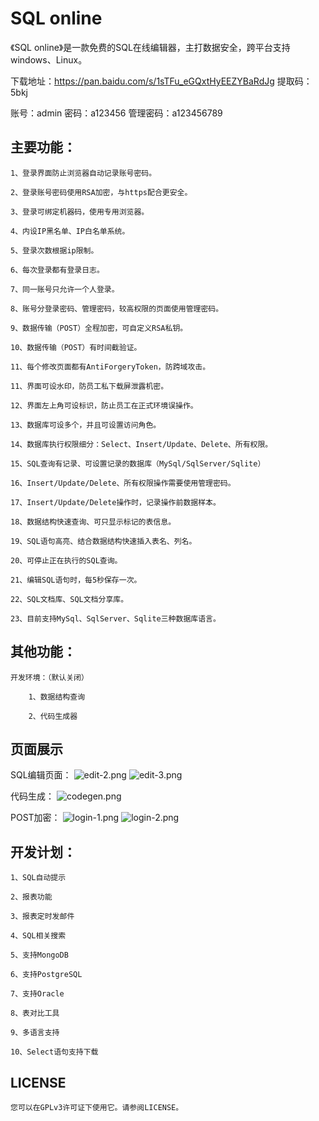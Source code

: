 # SQL online

《SQL online》是一款免费的SQL在线编辑器，主打数据安全，跨平台支持windows、Linux。

下载地址：https://pan.baidu.com/s/1sTFu_eGQxtHyEEZYBaRdJg 提取码：5bkj 

账号：admin 密码：a123456 管理密码：a123456789


## 主要功能：
    1、登录界面防止浏览器自动记录账号密码。

    2、登录账号密码使用RSA加密，与https配合更安全。

    3、登录可绑定机器码，使用专用浏览器。

    4、内设IP黑名单、IP白名单系统。

    5、登录次数根据ip限制。

    6、每次登录都有登录日志。

    7、同一账号只允许一个人登录。

    8、账号分登录密码、管理密码，较高权限的页面使用管理密码。

    9、数据传输（POST）全程加密，可自定义RSA私钥。

    10、数据传输（POST）有时间截验证。

    11、每个修改页面都有AntiForgeryToken，防跨域攻击。

    11、界面可设水印，防员工私下载屏泄露机密。

    12、界面左上角可设标识，防止员工在正式环境误操作。

    13、数据库可设多个，并且可设置访问角色。

    14、数据库执行权限细分：Select、Insert/Update、Delete、所有权限。

    15、SQL查询有记录、可设置记录的数据库（MySql/SqlServer/Sqlite）

    16、Insert/Update/Delete、所有权限操作需要使用管理密码。

    17、Insert/Update/Delete操作时，记录操作前数据样本。

    18、数据结构快速查询、可只显示标记的表信息。

    19、SQL语句高亮、结合数据结构快速插入表名、列名。

    20、可停止正在执行的SQL查询。

    21、编辑SQL语句时，每5秒保存一次。

    22、SQL文档库、SQL文档分享库。

    23、目前支持MySql、SqlServer、Sqlite三种数据库语言。

 
## 其他功能：
    开发环境：（默认关闭）

        1、数据结构查询

        2、代码生成器
## 页面展示
SQL编辑页面：
![edit-2.png](https://github.com/toolgood/ToolGood.SqlOnline/imgs/edit-2.png)
![edit-3.png](https://github.com/toolgood/ToolGood.SqlOnline/imgs/edit-3.png)

代码生成：
![codegen.png](https://github.com/toolgood/ToolGood.SqlOnline/imgs/codegen.png)


POST加密：
![login-1.png](https://github.com/toolgood/ToolGood.SqlOnline/imgs/login-1.png)
![login-2.png](https://github.com/toolgood/ToolGood.SqlOnline/imgs/login-2.png)



## 开发计划：
    1、SQL自动提示

    2、报表功能

    3、报表定时发邮件

    4、SQL相关搜索

    5、支持MongoDB

    6、支持PostgreSQL

    7、支持Oracle

    8、表对比工具

    9、多语言支持

    10、Select语句支持下载 

## LICENSE
    您可以在GPLv3许可证下使用它。请参阅LICENSE。